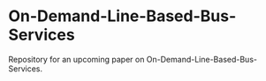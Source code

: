# On-Demand-Line-Based-Bus-Services
Repository for an upcoming paper on On-Demand-Line-Based-Bus-Services.
